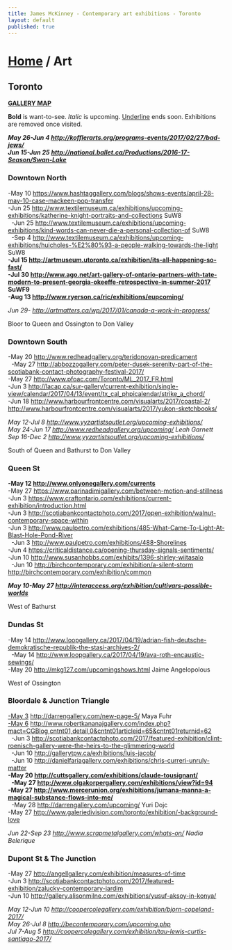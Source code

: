 ```yaml
---
title: James McKinney - Contemporary art exhibitions - Toronto
layout: default
published: true
---
```


# [Home](/) / Art

## Toronto

**[GALLERY MAP](https://www.google.com/maps/d/u/0/edit?mid=1sMiga7vQsqWdqEVQCqHsxjX2jeU)**

<p><span class="glyphicon glyphicon-info-sign" aria-hidden="true"></span> <strong>Bold</strong> is want-to-see. <em>Italic</em> is upcoming. <u>Underline</u> ends soon. Exhibitions are removed once visited.</p>

_**May 26-Jun 4 <http://kofflerarts.org/programs-events/2017/02/27/bad-jews/>**_  
_**Jun 15-Jun 25 <http://national.ballet.ca/Productions/2016-17-Season/Swan-Lake>**_  

### Downtown North

-May 10 <https://www.hashtaggallery.com/blogs/shows-events/april-28-may-10-case-mackeen-pop-transfer>  
-Jun 25 <http://www.textilemuseum.ca/exhibitions/upcoming-exhibitions/katherine-knight-portraits-and-collections> SuW8  
  -Jun 25 <http://www.textilemuseum.ca/exhibitions/upcoming-exhibitions/kind-words-can-never-die-a-personal-collection-of> SuW8  
  -Sep 4 <http://www.textilemuseum.ca/exhibitions/upcoming-exhibitions/huicholes-%E2%80%93-a-people-walking-towards-the-light> SuW8  
**-Jul 15 <http://artmuseum.utoronto.ca/exhibition/its-all-happening-so-fast/>**  
**-Jul 30 <http://www.ago.net/art-gallery-of-ontario-partners-with-tate-modern-to-present-georgia-okeeffe-retrospective-in-summer-2017> SuWF9**  
**-Aug 13 <http://www.ryerson.ca/ric/exhibitions/eupcoming/>**  

_Jun 29- <http://artmatters.ca/wp/2017/01/canada-a-work-in-progress/>_  

<span class="glyphicon glyphicon-info-sign" aria-hidden="true"></span> Bloor to Queen and Ossington to Don Valley

### Downtown South

-May 20 <http://www.redheadgallery.org/teridonovan-predicament>  
  -May 27 <http://abbozzogallery.com/peter-dusek-serenity-part-of-the-scotiabank-contact-photography-festival-2017/>  
-May 27 <http://www.pfoac.com/Toronto/ML_2017_FR.html>  
-Jun 3 <http://lacap.ca/sur-gallery/current-exhibition/single-view/calendar/2017/04/13/event/tx_cal_phpicalendar/strike_a_chord/>  
-Jun 18 <http://www.harbourfrontcentre.com/visualarts/2017/coastal-2/> <http://www.harbourfrontcentre.com/visualarts/2017/yukon-sketchbooks/>  

_May 12-Jul 8 <http://www.yyzartistsoutlet.org/upcoming-exhibitions/>_  
_May 24-Jun 17 <http://www.redheadgallery.org/upcoming/> Leah Garnett_  
_Sep 16-Dec 2 <http://www.yyzartistsoutlet.org/upcoming-exhibitions/>_  

<span class="glyphicon glyphicon-info-sign" aria-hidden="true"></span> South of Queen and Bathurst to Don Valley

### Queen St

**-May 12 <http://www.onlyonegallery.com/currents>**  
-May 27 <https://www.parinadimigallery.com/between-motion-and-stillness>  
-Jun 3 <https://www.craftontario.com/exhibitions/current-exhibition/introduction.html>  
-Jun 3 <http://scotiabankcontactphoto.com/2017/open-exhibition/walnut-contemporary-space-within>  
-Jun 3 <http://www.paulpetro.com/exhibitions/485-What-Came-To-Light-At-Blast-Hole-Pond-River>  
  -Jun 3 <http://www.paulpetro.com/exhibitions/488-Shorelines>  
-Jun 4 <https://criticaldistance.ca/opening-thursday-signals-sentiments/>  
-Jun 10 <http://www.susanhobbs.com/exhibits/1396-shirley-wiitasalo>  
  -Jun 10 <http://birchcontemporary.com/exhibition/a-silent-storm> <http://birchcontemporary.com/exhibition/common>  

_**May 10-May 27 <http://interaccess.org/exhibition/cultivars-possible-worlds>**_  

<span class="glyphicon glyphicon-info-sign" aria-hidden="true"></span> West of Bathurst

### Dundas St

-May 14 <http://www.loopgallery.ca/2017/04/19/adrian-fish-deutsche-demokratische-republik-the-stasi-archives-2/>  
  -May 14 <http://www.loopgallery.ca/2017/04/19/ava-roth-encaustic-sewings/>  
-May 20 <http://mkg127.com/upcomingshows.html> Jaime Angelopolous

<span class="glyphicon glyphicon-info-sign" aria-hidden="true"></span> West of Ossington

### Bloordale & Junction Triangle

<u>-May 3</u> <http://darrengallery.com/new-page-5/> Maya Fuhr  
<u>-May 6</u> <http://www.robertkananajgallery.com/index.php?mact=CGBlog,cntnt01,detail,0&cntnt01articleid=65&cntnt01returnid=62>  
  -Jun 3 <http://scotiabankcontactphoto.com/2017/featured-exhibition/clint-roenisch-gallery-were-the-heirs-to-the-glimmering-world>  
  -Jun 10 <http://gallerytpw.ca/exhibitions/luis-jacob/>  
  -Jun 10 <http://danielfariagallery.com/exhibitions/chris-curreri-unruly-matter>  
**-May 20 <http://cuttsgallery.com/exhibitions/claude-tousignant/>**  
  **-May 27 <http://www.olgakorpergallery.com/exhibitions/view?id=94>**  
**-May 27 <http://www.mercerunion.org/exhibitions/jumana-manna-a-magical-substance-flows-into-me/>**  
  -May 28 <http://darrengallery.com/upcoming/> Yuri Dojc  
-May 27 <http://www.galeriedivision.com/toronto/exhibition/-background-love>  

_Jun 22-Sep 23 <http://www.scrapmetalgallery.com/whats-on/> Nadia Belerique_  

### Dupont St & The Junction

-May 27 <http://angellgallery.com/exhibition/measures-of-time>  
-Jun 3 <http://scotiabankcontactphoto.com/2017/featured-exhibition/zalucky-contemporary-jardim>  
-Jun 10 <http://gallery.alisonmilne.com/exhibitions/yusuf-aksoy-in-konya/>  

_May 12-Jun 10 <http://coopercolegallery.com/exhibition/bjorn-copeland-2017/>_  
_May 26-Jul 8 <http://becontemporary.com/upcoming.php>_  
_Jul 7-Aug 5 <http://coopercolegallery.com/exhibition/tau-lewis-curtis-santiago-2017/>_  
